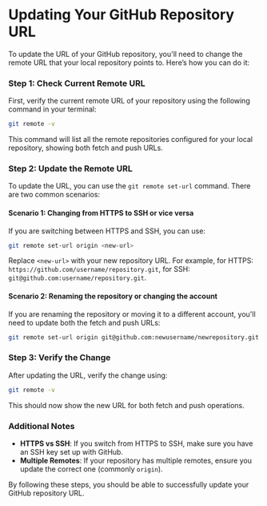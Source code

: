 # Updating Your GitHub Repository URL

To update the URL of your GitHub repository, you'll need to change the remote URL that your local repository points to. Here’s how you can do it:

### Step 1: Check Current Remote URL
First, verify the current remote URL of your repository using the following command in your terminal:

```bash
git remote -v
```
This command will list all the remote repositories configured for your local repository, showing both fetch and push URLs.

### Step 2: Update the Remote URL
To update the URL, you can use the `git remote set-url` command. There are two common scenarios:

#### Scenario 1: Changing from HTTPS to SSH or vice versa
If you are switching between HTTPS and SSH, you can use:

```bash
git remote set-url origin <new-url>
```
Replace `<new-url>` with your new repository URL. For example, for HTTPS: `https://github.com/username/repository.git`, for SSH: `git@github.com:username/repository.git`.

#### Scenario 2: Renaming the repository or changing the account
If you are renaming the repository or moving it to a different account, you'll need to update both the fetch and push URLs:

```bash
git remote set-url origin git@github.com:newusername/newrepository.git
```

### Step 3: Verify the Change
After updating the URL, verify the change using:

```bash
git remote -v
```
This should now show the new URL for both fetch and push operations.

### Additional Notes
- **HTTPS vs SSH**: If you switch from HTTPS to SSH, make sure you have an SSH key set up with GitHub.
- **Multiple Remotes**: If your repository has multiple remotes, ensure you update the correct one (commonly `origin`).

By following these steps, you should be able to successfully update your GitHub repository URL.

